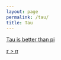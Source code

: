```yaml
---
layout: page
permalink: /tau/
title: Tau
---
```


[Tau is better than pi](https://tauday.com/tau-manifesto)

[𝜏 > 𝜋](https://tauday.com/tau-manifesto)